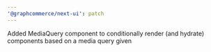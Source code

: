 ```yaml
---
'@graphcommerce/next-ui': patch
---
```


Added MediaQuery component to conditionally render (and hydrate) components based on a media query given

